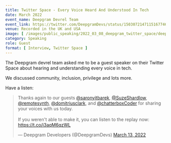 ```yaml
---
title: Twitter Space - Every Voice Heard And Understood In Tech
date: March 2022
event_name: Deepgram Devrel Team
event_link: https://twitter.com/DeepgramDevs/status/1503072147115167746
venue: Recorded in the UK and USA
image: [ /images/public_speaking/2022_03_08_deepgram_twitter_space/deepgram_twitter_space.jpg ]
category: Speaking
role: Guest
format: [ Interview, Twitter Space ]
---
```


The Deepgram devrel team asked me to be a guest speaker on their Twitter Space about hearing and understanding every voice in tech.

We discussed community, inclusion, privilege and lots more.

Have a listen:

<blockquote class="twitter-tweet"><p lang="en" dir="ltr">Thanks again to our guests <a href="https://twitter.com/saronyitbarek?ref_src=twsrc%5Etfw">@saronyitbarek</a>, <a href="https://twitter.com/SuzeShardlow?ref_src=twsrc%5Etfw">@SuzeShardlow</a>, <a href="https://twitter.com/remotesynth?ref_src=twsrc%5Etfw">@remotesynth</a>, <a href="https://twitter.com/domitriusclark?ref_src=twsrc%5Etfw">@domitriusclark</a>, and <a href="https://twitter.com/chatterboxCoder?ref_src=twsrc%5Etfw">@chatterboxCoder</a> for sharing your voices with us today. <br><br>If you weren&#39;t able to make it, you can listen to the replay now: <a href="https://t.co/i3aqM6qzWL">https://t.co/i3aqM6qzWL</a></p>&mdash; Deepgram Developers (@DeepgramDevs) <a href="https://twitter.com/DeepgramDevs/status/1503072147115167746?ref_src=twsrc%5Etfw">March 13, 2022</a></blockquote> <script async src="https://platform.twitter.com/widgets.js" charset="utf-8"></script>
